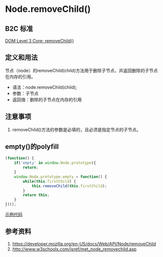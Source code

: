 # Node.removeChild()

## B2C 标准
[DOM Level 3 Core: removeChild()](https://www.w3.org/TR/DOM-Level-3-Core/core.html#ID-1734834066)

## 定义和用法
节点（node）的removeChild(child)方法用于删除子节点，并返回删除的子节点在内存的引用。

- 语法：node.removeChild(child);
- 参数：子节点
- 返回值：删除的子节点在内存的引用

## 注意事项
1. removeChild()方法的参数是必填的，且必须是指定节点的子节点。

## empty()的polyfill
```javascript
(function() {
    if('empty' in window.Node.prototype){
        return;
    }
    window.Node.prototype.empty = function() {
        while(this.firstChild) {
            this.removeChild(this.firstChild);
        }
        return this;
    }
})();
```
[示例代码](./removeChild().html)

## 参考资料
1. https://developer.mozilla.org/en-US/docs/Web/API/Node/removeChild
2. http://www.w3schools.com/jsref/met_node_removechild.asp